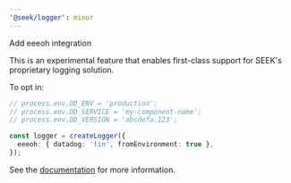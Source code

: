 ```yaml
---
'@seek/logger': minor
---
```


Add eeeoh integration

This is an experimental feature that enables first-class support for SEEK's proprietary logging solution.

To opt in:

```typescript
// process.env.DD_ENV = 'production';
// process.env.DD_SERVICE = 'my-component-name';
// process.env.DD_VERSION = 'abcdefa.123';

const logger = createLogger({
  eeeoh: { datadog: 'tin', fromEnvironment: true },
});
```

See the [documentation](https://github.com/seek-oss/logger/blob/master/docs/eeeoh.md) for more information.
